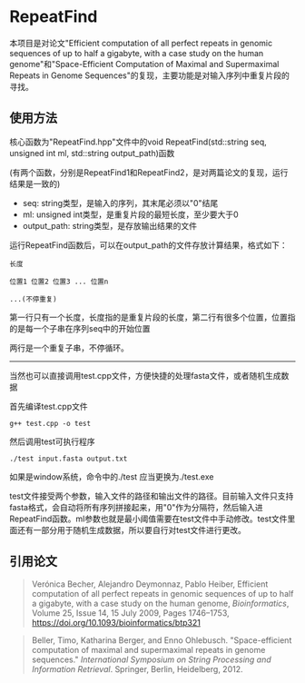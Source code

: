 # RepeatFind

本项目是对论文"Efficient computation of all perfect repeats in genomic sequences of up to half a gigabyte, with a case study on the human genome"和"Space-Efficient Computation of Maximal and Supermaximal Repeats in Genome Sequences"的复现，主要功能是对输入序列中重复片段的寻找。

## 使用方法

核心函数为"RepeatFind.hpp"文件中的void RepeatFind(std::string seq, unsigned int ml, std::string output_path)函数

(有两个函数，分别是RepeatFind1和RepeatFind2，是对两篇论文的复现，运行结果是一致的)

- seq: string类型，是输入的序列，其末尾必须以"0"结尾
- ml: unsigned int类型，是重复片段的最短长度，至少要大于0
- output_path: string类型，是存放输出结果的文件

运行RepeatFind函数后，可以在output_path的文件存放计算结果，格式如下：

```
长度

位置1 位置2 位置3 ... 位置n

...(不停重复)
```

第一行只有一个长度，长度指的是重复片段的长度，第二行有很多个位置，位置指的是每一个子串在序列seq中的开始位置

两行是一个重复子串，不停循环。

---

当然也可以直接调用test.cpp文件，方便快捷的处理fasta文件，或者随机生成数据

首先编译test.cpp文件

```shell
g++ test.cpp -o test
```

然后调用test可执行程序

```shell
./test input.fasta output.txt
```

如果是window系统，命令中的./test 应当更换为./test.exe

test文件接受两个参数，输入文件的路径和输出文件的路径。目前输入文件只支持fasta格式，会自动将所有序列拼接起来，用"0"作为分隔符，然后输入进RepeatFind函数。ml参数也就是最小阈值需要在test文件中手动修改。test文件里面还有一部分用于随机生成数据，所以要自行对test文件进行更改。

## 引用论文

> Verónica Becher, Alejandro Deymonnaz, Pablo Heiber, Efficient computation of all perfect repeats in genomic sequences of up to half a gigabyte, with a case study on the human genome, *Bioinformatics*, Volume 25, Issue 14, 15 July 2009, Pages 1746–1753, https://doi.org/10.1093/bioinformatics/btp321

> Beller, Timo, Katharina Berger, and Enno Ohlebusch. "Space-efficient computation of maximal and supermaximal repeats in genome sequences." *International Symposium on String Processing and Information Retrieval*. Springer, Berlin, Heidelberg, 2012.